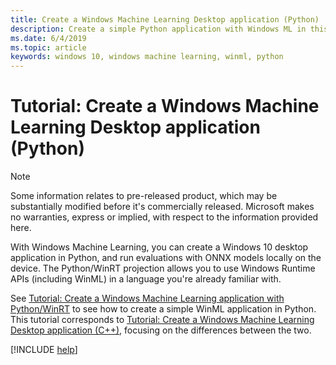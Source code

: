 ```yaml
---
title: Create a Windows Machine Learning Desktop application (Python)
description: Create a simple Python application with Windows ML in this step-by-step tutorial.
ms.date: 6/4/2019
ms.topic: article
keywords: windows 10, windows machine learning, winml, python
---
```


# Tutorial: Create a Windows Machine Learning Desktop application (Python)

> [!NOTE]
> Some information relates to pre-released product, which may be substantially modified before it's commercially released. Microsoft makes no warranties, express or implied, with respect to the information provided here.

With Windows Machine Learning, you can create a Windows 10 desktop application in Python, and run evaluations with ONNX models locally on the device. The Python/WinRT projection allows you to use Windows Runtime APIs (including WinML) in a language you're already familiar with.

See [Tutorial: Create a Windows Machine Learning application with Python/WinRT](https://github.com/Microsoft/xlang/tree/master/samples/python/winml_tutorial) to see how to create a simple WinML application in Python. This tutorial corresponds to [Tutorial: Create a Windows Machine Learning Desktop application (C++)](get-started-desktop.md), focusing on the differences between the two.

[!INCLUDE [help](../includes/get-help.md)]
